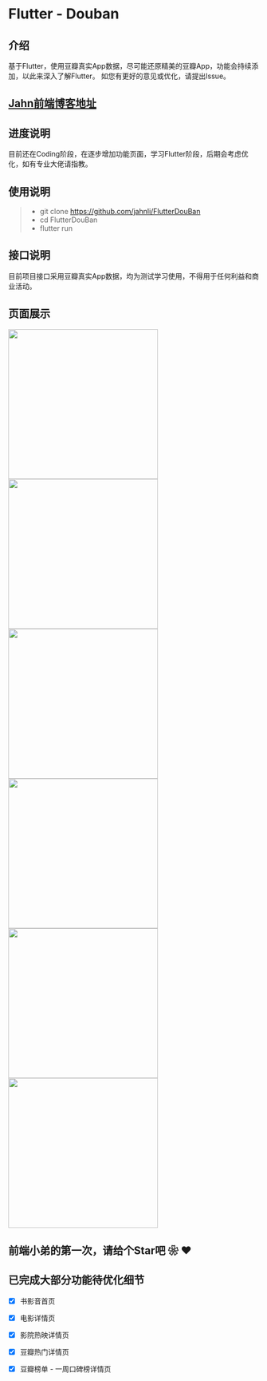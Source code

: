 # Flutter -  Douban

## 介绍
基于Flutter，使用豆瓣真实App数据，尽可能还原精美的豆瓣App，功能会持续添加，以此来深入了解Flutter。
如您有更好的意见或优化，请提出Issue。


## [Jahn前端博客地址](http://www.jahnli.cn)

## 进度说明
目前还在Coding阶段，在逐步增加功能页面，学习Flutter阶段，后期会考虑优化，如有专业大佬请指教。

## 使用说明

> * git clone https://github.com/jahnli/FlutterDouBan
> * cd FlutterDouBan
> * flutter run

## 接口说明
目前项目接口采用豆瓣真实App数据，均为测试学习使用，不得用于任何利益和商业活动。

## 页面展示

<img src='https://github.com/jahnli/readme/blob/master/flutter_douban/movie.gif' width='300px'></img>   <img src='https://github.com/jahnli/readme/blob/master/flutter_douban/movie_detail.gif' width='300px'></img>   <img src='https://github.com/jahnli/readme/blob/master/flutter_douban/movie_hot_detail.gif' width='300px'></img><img src='https://github.com/jahnli/readme/blob/master/flutter_douban/movie_show_detail.gif' width='300px'></img><img src='https://github.com/jahnli/readme/blob/master/flutter_douban/movie_top_week_praise.gif' width='300px'></img><img src='http://cdn.jahnli.cn/073010140590_01564023088602_0.png' width='300px'></img>


## 前端小弟的第一次，请给个Star吧 ❀  ❤

##  已完成大部分功能待优化细节
- [x] 书影音首页
- [x] 电影详情页
- [x] 影院热映详情页
- [x] 豆瓣热门详情页
- [x] 豆瓣榜单 - 一周口碑榜详情页

